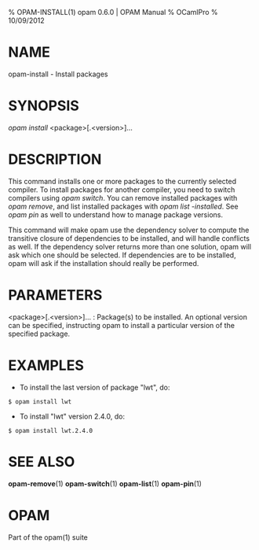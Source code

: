 % OPAM-INSTALL(1) opam 0.6.0 | OPAM Manual
% OCamlPro
% 10/09/2012

# NAME

opam-install - Install packages

# SYNOPSIS

*opam install* \<package\>[.\<version\>]...

# DESCRIPTION

This command installs one or more packages to the currently selected
compiler. To install packages for another compiler, you need to switch
compilers using *opam switch*. You can remove installed packages with
*opam remove*, and list installed packages with *opam list
-installed*. See *opam pin* as well to understand how to manage
package versions.

This command will make opam use the dependency solver to compute the
transitive closure of dependencies to be installed, and will handle
conflicts as well. If the dependency solver returns more than one
solution, opam will ask which one should be selected. If dependencies
are to be installed, opam will ask if the installation should really
be performed.

# PARAMETERS

\<package\>[.\<version\>]...
:   Package(s) to be installed. An optional version can be specified,
    instructing opam to install a particular version of the specified
    package.

# EXAMPLES

* To install the last version of package "lwt", do:

`$ opam install lwt`

* To install "lwt" version 2.4.0, do:

`$ opam install lwt.2.4.0`

# SEE ALSO

**opam-remove**(1) **opam-switch**(1) **opam-list**(1) **opam-pin**(1)

# OPAM

Part of the opam(1) suite
